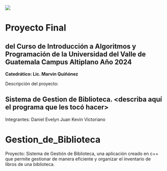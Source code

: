 <img src="https://res.cloudinary.com/webuvg/image/upload/f_auto/v1551291412/WEB/institucional/logouvg.png" style="color:red;" >

# Proyecto Final 
## del Curso de Introducción a Algoritmos y Programación de la Universidad del Valle de Guatemala Campus Altiplano Año 2024

**Catedrático: Lic. Marvin Quiñónez**

Descripción del proyecto: 
## Sistema de Gestion de Biblioteca. <describa aquí el programa que les tocó hacer>

Integrantes: 
Daniel
Evelyn
Juan
Kevin
Victoriano


# Gestion_de_Biblioteca
Proyecto: Sistema de Gestión de Biblioteca, una aplicación creado en c++ que permite gestionar de manera eficiente y organizar el inventario de libros de una biblioteca.
